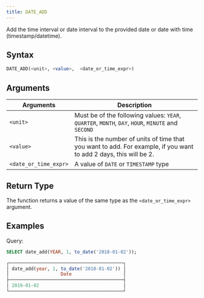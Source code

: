 ```yaml
---
title: DATE_ADD
---
```


Add the time interval or date interval to the provided date or date with time (timestamp/datetime).

## Syntax

```sql
DATE_ADD(<unit>, <value>,  <date_or_time_expr>)
```
## Arguments

| Arguments             | Description                                                                                                       |
|-----------------------|-------------------------------------------------------------------------------------------------------------------|
| `<unit>`              | Must be of the following values: `YEAR`, `QUARTER`, `MONTH`, `DAY`, `HOUR`, `MINUTE` and `SECOND`                 |
| `<value>`             | This is the number of units of time that you want to add. For example, if you want to add 2 days, this will be 2. |
| `<date_or_time_expr>` | A value of `DATE` or `TIMESTAMP` type                                                                             |

## Return Type

The function returns a value of the same type as the `<date_or_time_expr>` argument.

## Examples

Query:
```sql
SELECT date_add(YEAR, 1, to_date('2018-01-02'));

┌──────────────────────────────────────────┐
│ date_add(year, 1, to_date('2018-01-02')) │
│                   Date                   │
├──────────────────────────────────────────┤
│ 2019-01-02                               │
└──────────────────────────────────────────┘
```
